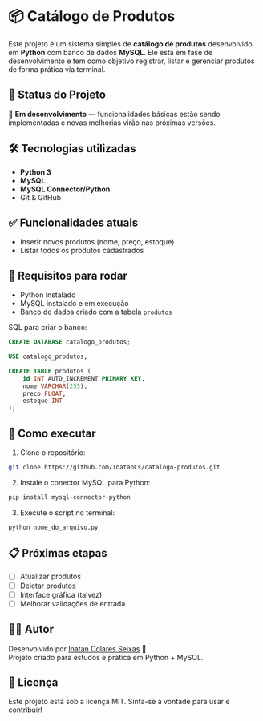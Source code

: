 # 📦 Catálogo de Produtos

Este projeto é um sistema simples de **catálogo de produtos** desenvolvido em **Python** com banco de dados **MySQL**. Ele está em fase de desenvolvimento e tem como objetivo registrar, listar e gerenciar produtos de forma prática via terminal.

## 🚧 Status do Projeto

🔧 **Em desenvolvimento** — funcionalidades básicas estão sendo implementadas e novas melhorias virão nas próximas versões.

## 🛠 Tecnologias utilizadas

- **Python 3**
- **MySQL**
- **MySQL Connector/Python**
- Git & GitHub

## ✅ Funcionalidades atuais

- Inserir novos produtos (nome, preço, estoque)
- Listar todos os produtos cadastrados

## 📌 Requisitos para rodar

- Python instalado
- MySQL instalado e em execução
- Banco de dados criado com a tabela `produtos`

SQL para criar o banco:
```sql
CREATE DATABASE catalogo_produtos;

USE catalogo_produtos;

CREATE TABLE produtos (
    id INT AUTO_INCREMENT PRIMARY KEY,
    nome VARCHAR(255),
    preco FLOAT,
    estoque INT
);
```

## 🚀 Como executar

1. Clone o repositório:
```bash
git clone https://github.com/InatanCs/catalogo-produtos.git
```

2. Instale o conector MySQL para Python:
```bash
pip install mysql-connector-python
```

3. Execute o script no terminal:
```bash
python nome_do_arquivo.py
```

## 📋 Próximas etapas

- [ ] Atualizar produtos
- [ ] Deletar produtos
- [ ] Interface gráfica (talvez)
- [ ] Melhorar validações de entrada

## 👨‍💻 Autor

Desenvolvido por [Inatan Colares Seixas](https://github.com/InatanCs) 🚀  
Projeto criado para estudos e prática em Python + MySQL.

## 📄 Licença

Este projeto está sob a licença MIT. Sinta-se à vontade para usar e contribuir!
